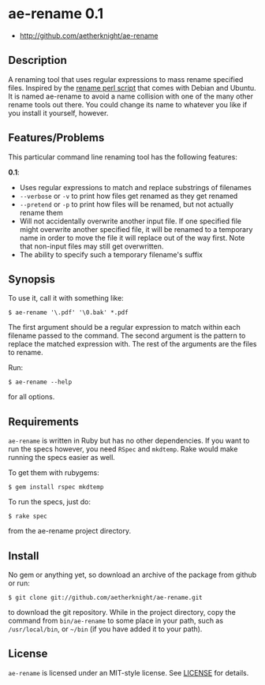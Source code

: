 ae-rename 0.1
=============

- <http://github.com/aetherknight/ae-rename>


Description
-----------

A renaming tool that uses regular expressions to mass rename specified
files. Inspired by the [rename perl script][1] that comes with Debian
and Ubuntu. It is named ae-rename to avoid a name collision with one
of the many other rename tools out there. You could change its name to
whatever you like if you install it yourself, however.

[1]: http://tips.webdesign10.com/files/rename.pl.txt


Features/Problems
-----------------

This particular command line renaming tool has the following features:

**0.1**:

- Uses regular expressions to match and replace substrings of filenames
- `--verbose` or `-v` to print how files get renamed as they get renamed
- `--pretend` or `-p` to print how files will be renamed, but not actually
  rename them
- Will not accidentally overwrite another input file. If one specified
  file might overwrite another specified file, it will be renamed to a
  temporary name in order to move the file it will replace out of the way
  first. Note that non-input files may still get overwritten.
- The ability to specify such a temporary filename's suffix


Synopsis
--------

To use it, call it with something like:

    $ ae-rename '\.pdf' '\0.bak' *.pdf

The first argument should be a regular expression to match within each
filename passed to the command. The second argument is the pattern to
replace the matched expression with. The rest of the arguments are the
files to rename.

Run:

    $ ae-rename --help

for all options.


Requirements
------------

`ae-rename` is written in Ruby but has no other dependencies. If you
want to run the specs however, you need `RSpec` and `mkdtemp`. Rake
would make running the specs easier as well.

To get them with rubygems:

    $ gem install rspec mkdtemp

To run the specs, just do:

    $ rake spec

from the ae-rename project directory.


Install
-------

No gem or anything yet, so download an archive of the package from
github or run:

    $ git clone git://github.com/aetherknight/ae-rename.git

to download the git repository. While in the project directory, copy
the command from `bin/ae-rename` to some place in your path, such as
`/usr/local/bin`, or `~/bin` (if you have added it to your path).


License
-------

`ae-rename` is licensed under an MIT-style license. See [LICENSE][L] for
details.

[L]: LICENSE
